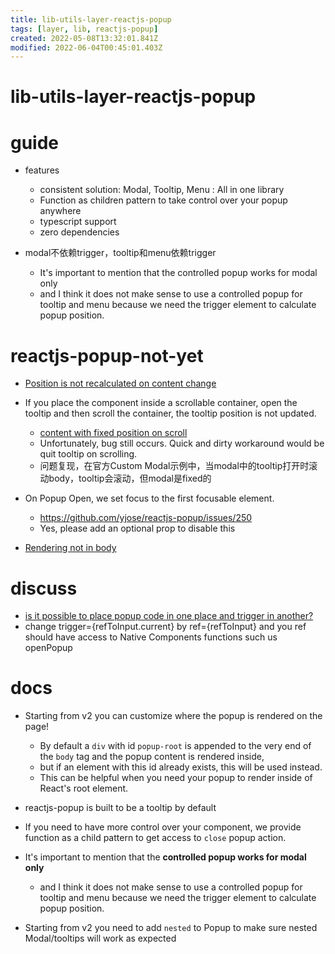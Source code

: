 ```yaml
---
title: lib-utils-layer-reactjs-popup
tags: [layer, lib, reactjs-popup]
created: 2022-05-08T13:32:01.841Z
modified: 2022-06-04T00:45:01.403Z
---
```


# lib-utils-layer-reactjs-popup

# guide
- features
  - consistent solution: Modal, Tooltip, Menu : All in one library
  - Function as children pattern to take control over your popup anywhere
  - typescript support
  - zero dependencies

- modal不依赖trigger，tooltip和menu依赖trigger
  - It's important to mention that the controlled popup works for modal only 
  - and I think it does not make sense to use a controlled popup for tooltip and menu because we need the trigger element to calculate popup position.
# reactjs-popup-not-yet
- [Position is not recalculated on content change](https://github.com/yjose/reactjs-popup/issues/145)

- If you place the component inside a scrollable container, open the tooltip and then scroll the container, the tooltip position is not updated.
  - [content with fixed position on scroll](https://github.com/yjose/reactjs-popup/issues/208)
  - Unfortunately, bug still occurs. Quick and dirty workaround would be quit tooltip on scrolling.
  - 问题复现，在官方Custom Modal示例中，当modal中的tooltip打开时滚动body，tooltip会滚动，但modal是fixed的

- On Popup Open, we set focus to the first focusable element.
  - https://github.com/yjose/reactjs-popup/issues/250
  - Yes, please add an optional prop to disable this 

- [Rendering not in body](https://github.com/yjose/reactjs-popup/issues/232)
# discuss
- [is it possible to place popup code in one place and trigger in another?](https://github.com/yjose/reactjs-popup/issues/182)
- change trigger={refToInput.current} by ref={refToInput} and you ref should have access to Native Components functions such us openPopup

# docs
- Starting from v2 you can customize where the popup is rendered on the page!
  - By default a `div` with id `popup-root` is appended to the very end of the `body` tag and the popup content is rendered inside, 
  - but if an element with this id already exists, this will be used instead.
  - This can be helpful when you need your popup to render inside of React's root element.

- reactjs-popup is built to be a tooltip by default

- If you need to have more control over your component, we provide function as a child pattern to get access to `close` popup action.
- It's important to mention that the **controlled popup works for modal only** 
  - and I think it does not make sense to use a controlled popup for tooltip and menu because we need the trigger element to calculate popup position.

- Starting from v2 you need to add `nested` to Popup to make sure nested Modal/tooltips will work as expected
